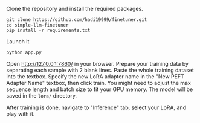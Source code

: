 Clone the repository and install the required packages.

```
git clone https://github.com/hadi19999/finetuner.git
cd simple-llm-finetuner
pip install -r requirements.txt
```

Launch it

```
python app.py
```

Open http://127.0.0.1:7860/ in your browser. Prepare your training data by separating each sample with 2 blank lines. Paste the whole training dataset into the textbox. Specify the new LoRA adapter name in the "New PEFT Adapter Name" textbox, then click train. You might need to adjust the max sequence length and batch size to fit your GPU memory. The model will be saved in the `lora/` directory.

After training is done, navigate to "Inference" tab, select your LoRA, and play with it.

